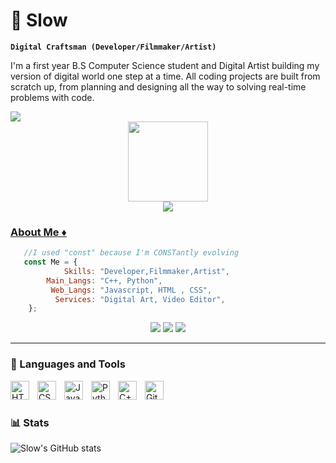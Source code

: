 # 🐢 Slow

**`Digital Craftsman (Developer/Filmmaker/Artist)`**

I'm a first year B.S Computer Science student and Digital Artist building my version of digital world one step at a time. All coding projects are built from scratch up, from planning and designing all the way to solving real-time problems with code.

<img src="https://komarev.com/ghpvc/?username=ArthurHydr&color=blueviolet&style=flat">
<div align='center'>
    <a href="https://github.com/zmcSlow">
    <img src='https://github.com/dotOttoni/ArthurHydr/blob/main/hacker-25897.png' height='128px' weidth'128px' target="_blank"><br>
    <img src="https://readme-typing-svg.herokuapp.com?color=%fabd2f&center=true&vCenter=true&multiline=true&width=600&height=65&lines=Hello+Friend!;My+name+is+Mark+Angelo%2C+and+I'm+a+Sofware+Developer">
</div>

</div>
  
  ###  About Me ♦
 
```js
   //I used "const" because I'm CONSTantly evolving
   const Me = {
            Skills: "Developer,Filmmaker,Artist",
        Main_Langs: "C++, Python",
         Web_Langs: "Javascript, HTML , CSS",
          Services: "Digital Art, Video Editor",
    };

```
    
<div align='center'>
  	<a href="https://www.youtube.com/channel/UCQxsPy4aLwGQ9fjZhsDJ70Q](https://www.facebook.com/profile.php45934578934573475893784" target="_blank"><img src="https://img.shields.io/badge/Facebook-1877F2?style=for-the-badge&logo=facebook&logoColor=white" target="_blank"></a>
    <a href="https://instagram.com/zmrk_ac" target="_blank"><img src="https://img.shields.io/badge/-Instagram-%23E4405F?style=for-the-badge&logo=instagram&logoColor=white" target="_blank"></a>
  	<a href="https://twitter.com/zmrk_ac" target="_blank"><img src="https://img.shields.io/badge/-Twitter-%231DA1F2?style=for-the-badge&logo=twitter&logoColor=white" target="_blank"></a>
</div>

---

### 🧰 Languages and Tools

<img align="left" alt="HTML" width="30px" style="padding-right:10px;" src="https://cdn.jsdelivr.net/gh/devicons/devicon/icons/html5/html5-plain.svg" />
<img align="left" alt="CSS" width="30px" style="padding-right:10px;" src="https://cdn.jsdelivr.net/gh/devicons/devicon/icons/css3/css3-plain.svg" />
<img align="left" alt="JavaScript" width="30px" style="padding-right:10px;" src="https://cdn.jsdelivr.net/gh/devicons/devicon/icons/javascript/javascript-plain.svg" />
<img align="left" alt="Python" width="30px" style="padding-right:10px;" src="https://cdn.jsdelivr.net/gh/devicons/devicon/icons/python/python-plain.svg" />
<img align="left" alt="C++" width="30px" style="padding-right:10px;" src="https://cdn.jsdelivr.net/gh/devicons/devicon/icons/cplusplus/cplusplus-line.svg" />
<img align="left" alt="GitHub" width="30px" style="padding-right:10px;" src="https://cdn.jsdelivr.net/gh/devicons/devicon/icons/github/github-original.svg" />
<br />

#

### 📊 Stats

![Slow's GitHub stats](https://github-readme-stats.vercel.app/api?username=zmcSlow&show_icons=true&theme=gruvbox)

<!-- ![GitHub Streak](https://streak-stats.demolab.com?user=zmcSlow&theme=gruvbox&border_radius=4.5) -->

#
